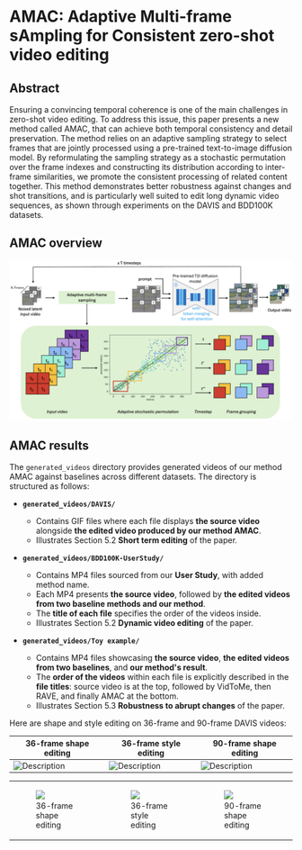 # AMAC: Adaptive Multi-frame sAmpling for Consistent zero-shot video editing

## Abstract
Ensuring a convincing temporal coherence is one of the main challenges in zero-shot video editing. To address this issue, this paper presents a new method called AMAC, that can achieve both temporal consistency and detail preservation. The method relies on an adaptive sampling strategy to select frames that are jointly processed using a pre-trained text-to-image diffusion model. By reformulating the sampling strategy as a stochastic permutation over the frame indexes and constructing its distribution according to inter-frame similarities, we promote the consistent processing of related content together. This method demonstrates better robustness against changes and shot transitions, and is particularly well suited to edit long dynamic video sequences, as shown through experiments on the DAVIS and BDD100K datasets.

## AMAC overview
[![PDF Thumbnail](fig/AMAC-overview.png)](fig/AMAC-overview.pdf)

## AMAC results
The `generated_videos` directory provides generated videos of our method AMAC against baselines across different datasets. The directory is structured as follows:

- **`generated_videos/DAVIS/`**  
  - Contains GIF files where each file displays **the source video** alongside **the edited video produced by our method AMAC**.
  - Illustrates Section 5.2 **Short term editing** of the paper.

- **`generated_videos/BDD100K-UserStudy/`**  
  - Contains MP4 files sourced from our **User Study**, with added method name. 
  - Each MP4 presents **the source video**, followed by **the edited videos from two baseline methods and our method**.  
  - The **title of each file** specifies the order of the videos inside.
  - Illustrates Section 5.2 **Dynamic video editing** of the paper.

- **`generated_videos/Toy example/`**  
  - Contains MP4 files showcasing **the source video**, **the edited videos from two baselines**, and **our method's result**.  
  - The **order of the videos** within each file is explicitly described in the **file titles**: source video is at the top, followed by VidToMe, then RAVE, and finally AMAC at the bottom.
  - Illustrates Section 5.3 **Robustness to abrupt changes** of the paper.

Here are shape and style editing on 36-frame and 90-frame DAVIS videos:

| 36-frame shape editing | 36-frame style editing | 90-frame shape editing |
|-------|-------|-------|
| ![Description](https://github.com/amac-video-editing/AMAC/raw/main/generated_videos/DAVIS/a%20pitbull_source-AMAC.gif) | ![Description](https://github.com/amac-video-editing/AMAC/raw/main/generated_videos/DAVIS/a%20dog%20is%20moving%20on%20a%20snowy%20field_source-AMAC.gif) | ![Description](https://github.com/amac-video-editing/AMAC/raw/main/generated_videos/DAVIS/a%20black%20cat%20is%20running_source-AMAC.gif)

<table>
<tr>
  <td>
    <figure>
      <img src="generated_videos/DAVIS/a pitbull_source-AMAC.gif">
      <figcaption>36-frame shape editing</figcaption>
    </figure>
  </td>
  <td>
    <figure>
      <img src="generated_videos/DAVIS/a dog is moving on a snowy field_source-AMAC.gif">
      <figcaption>36-frame style editing</figcaption>
    </figure>
  </td>
  <td>
    <figure>
      <img src="generated_videos/DAVIS/a black cat is running_source-AMAC.gif">
      <figcaption>90-frame shape editing</figcaption>
    </figure>
  </td>
</tr>
</table>
